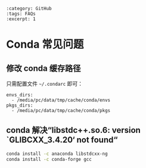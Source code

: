 ```{post} 2023/12/14 13:55
:category: GitHub
:tags: FAQs
:excerpt: 1
```

# Conda 常见问题

## 修改 conda 缓存路径

只需配置文件 `~/.condarc` 即可：

```
envs_dirs:                                                                                                                                 
  - /media/pc/data/tmp/cache/conda/envs                                                                                                                              
pkgs_dirs:                                                                                                                                 
  - /media/pc/data/tmp/cache/conda/pkgs
```

## conda 解决“libstdc++.so.6: version `GLIBCXX_3.4.20‘ not found“

```bash
conda install -c anaconda libstdcxx-ng
conda install -c conda-forge gcc
```
